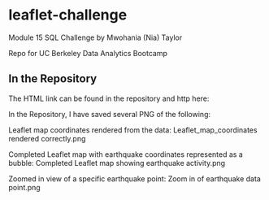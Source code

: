 # leaflet-challenge
Module 15 SQL Challenge by Mwohania (Nia) Taylor

Repo for UC Berkeley Data Analytics Bootcamp
## In the Repository
The HTML link can be found in the repository and http here: 

In the Repository, I have saved several PNG of the following:

Leaflet map coordinates rendered from the data: Leaflet_map_coordinates rendered correctly.png

Completed Leaflet map with earthquake coordinates represented as a bubble: Completed Leaflet map showing earthquake activity.png

Zoomed in view of a specific earthquake point: Zoom in of earthquake data point.png
